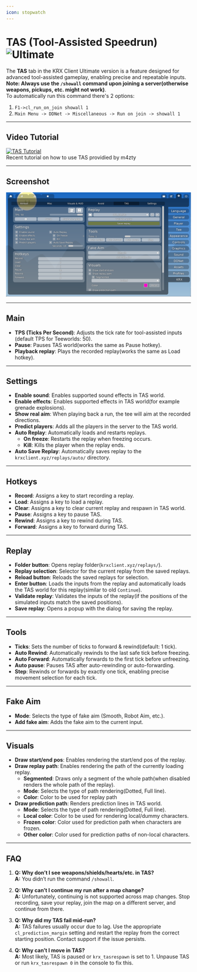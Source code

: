 ```yaml
---
icon: stopwatch
---
```


# TAS (Tool-Assisted Speedrun) ![Ultimate](https://img.shields.io/badge/Ultimate-%23f76d6d?style=flat-square)

The **TAS** tab in the KRX Client Ultimate version is a feature designed for advanced tool-assisted gameplay, enabling precise and repeatable inputs.  
**Note: Always use the `/showall` command upon joining a server(otherwise weapons, pickups, etc. might not work)**.  
To automatically run this command there's 2 options:
1. `F1->cl_run_on_join showall 1`
2. `Main Menu -> DDNet -> Miscellaneous -> Run on join -> showall 1` 

---

## **Video Tutorial**
[![TAS Tutorial](https://markdown-videos-api.jorgenkh.no/url?url=https%3A%2F%2Fwww.youtube.com%2Fwatch%3Fv%3DRUUiq1ml9TU)](https://www.youtube.com/watch?v=RUUiq1ml9TU)  
Recent tutorial on how to use TAS providied by m4zty

---

## **Screenshot**
![TAS Menu](https://raw.githubusercontent.com/Krixx1337/krxclient-docs/refs/heads/main/images/tas-menu.png)

---
## **Main**
- **TPS (Ticks Per Second)**: Adjusts the tick rate for tool-assisted inputs (default TPS for Teeworlds: 50).  
- **Pause**: Pauses TAS world(works the same as Pause hotkey).
- **Playback replay**: Plays the recorded replay(works the same as Load hotkey).
---

## **Settings**
- **Enable sound**: Enables supported sound effects in TAS world.
- **Enable effects**: Enables supported effects in TAS world(for example grenade explosions).
- **Show real aim**: When playing back a run, the tee will aim at the recorded directions.
- **Predict players**: Adds all the players in the server to the TAS world.
- **Auto Replay**: Automatically loads and restarts replays.  
   - **On freeze**: Restarts the replay when freezing occurs.  
   - **Kill**: Kills the player when the replay ends.
- **Auto Save Replay**: Automatically saves replay to the `krxclient.xyz/replays/auto/` directory.
---

## **Hotkeys**
- **Record**: Assigns a key to start recording a replay.  
- **Load**: Assigns a key to load a replay.  
- **Clear**: Assigns a key to clear current replay and respawn in TAS world.  
- **Pause**: Assigns a key to pause TAS.  
- **Rewind**: Assigns a key to rewind during TAS.  
- **Forward**: Assigns a key to forward during TAS.

---

## **Replay**
- **Folder button**: Opens replay folder(`krxclient.xyz/replays/`).
- **Replay selection**: Selector for the current replay from the saved replays.
- **Reload button**: Reloads the saved replays for selection.
- **Enter button**: Loads the inputs from the replay and automatically loads the TAS world for this replay(similar to old `Continue`).
- **Validate replay**: Validates the inputs of the replay(if the positions of the simulated inputs match the saved positions).
- **Save replay**: Opens a popup with the dialog for saving the replay.

---

## **Tools**
- **Ticks**: Sets the number of ticks to forward & rewind(default: 1 tick).
- **Auto Rewind**: Automatically rewinds to the last safe tick before freezing.  
- **Auto Forward**: Automatically forwards to the first tick before unfreezing.  
- **Auto pause**: Pauses TAS after auto-rewinding or auto-forwarding.  
- **Step**: Rewinds or forwards by exactly one tick, enabling precise movement selection for each tick.

---

## **Fake Aim**
- **Mode**: Selects the type of fake aim (Smooth, Robot Aim, etc.).
- **Add fake aim**: Adds the fake aim to the current input.  

---

## **Visuals**
- **Draw start/end pos**: Enables rendering the start/end pos of the replay.
- **Draw replay path**: Enables rendering the path of the currently loading replay.
   - **Segmented**: Draws only a segment of the whole path(when disabled renders the whole path of the replay).  
   - **Mode**: Selects the type of path rendering(Dotted, Full line).
   - **Color**: Color to be used for replay path
- **Draw prediction path**: Renders prediction lines in TAS world.
   - **Mode**: Selects the type of path rendering(Dotted, Full line).
   - **Local color**: Color to be used for rendering local/dummy characters.
   - **Frozen color**: Color used for prediction path when characters are frozen.
   - **Other color**: Color used for prediction paths of non-local characters.

---

## **FAQ**
1. **Q: Why don’t I see weapons/shields/hearts/etc. in TAS?**  
   **A:** You didn’t run the command `/showall`.  

2. **Q: Why can’t I continue my run after a map change?**  
   **A:** Unfortunately, continuing is not supported across map changes. Stop recording, save your replay, join the map on a different server, and continue from there.  

3. **Q: Why did my TAS fail mid-run?**  
   **A:** TAS failures usually occur due to lag. Use the appropriate `cl_prediction_margin` setting and restart the replay from the correct starting position. Contact support if the issue persists.  

4. **Q: Why can’t I move in TAS?**  
   **A:** Most likely, TAS is paused or `krx_tasrespawn` is set to 1. Unpause TAS or run `krx_tasrespawn 0` in the console to fix this.  
